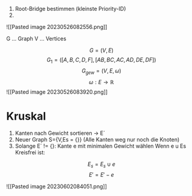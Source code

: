 1. Root-Bridge bestimmen (kleinste Priority-ID)
2. 

![[Pasted image 20230526082556.png]]

G ... Graph
V … Vertices

$$
G=(V,E)
$$
$$
G_{1} = ( [A,B,C,D,F] , [AB,BC,AC,AD,DE,DF] )
$$
$$
G_{gew} = (V,E,\omega) 
$$
$$
\omega: E \to \mathbb{R}
$$
![[Pasted image 20230526083920.png]]


# Kruskal

1. Kanten nach Gewicht sortieren -> E´
2. Neuer Graph S={V,Es = {}} (Alle Kanten weg nur noch die Knoten)
3. Solange E´ != {}:
		Kante e mit minimalen Gewicht wählen
		Wenn e u Es Kreisfrei ist:

$$
E_{s} = E_{s} \cup e
$$
$$
E' = E' - e
$$

![[Pasted image 20230602084051.png]]

~~~micgro

